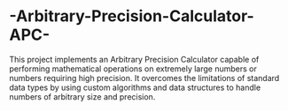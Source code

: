 # -Arbitrary-Precision-Calculator-APC-
This project implements an Arbitrary Precision Calculator capable of performing mathematical operations on extremely large numbers or numbers requiring high precision. It overcomes the limitations of standard data types by using custom algorithms and data structures to handle numbers of arbitrary size and precision.
